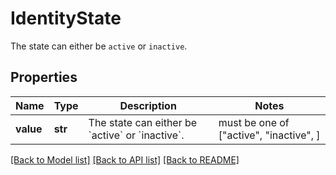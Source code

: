 # IdentityState

The state can either be `active` or `inactive`.

## Properties
Name | Type | Description | Notes
------------ | ------------- | ------------- | -------------
**value** | **str** | The state can either be &#x60;active&#x60; or &#x60;inactive&#x60;. |  must be one of ["active", "inactive", ]

[[Back to Model list]](../README.md#documentation-for-models) [[Back to API list]](../README.md#documentation-for-api-endpoints) [[Back to README]](../README.md)


